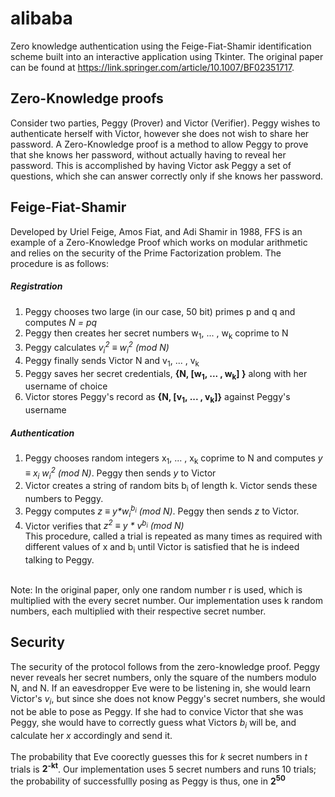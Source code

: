 # alibaba
Zero knowledge authentication using the Feige-Fiat-Shamir identification scheme built into an interactive application using Tkinter. The original paper can be found at https://link.springer.com/article/10.1007/BF02351717. 

## Zero-Knowledge proofs
Consider two parties, Peggy (Prover) and Victor (Verifier). Peggy wishes to authenticate herself with Victor, however she does not wish to share her password. A Zero-Knowledge proof is a method to allow Peggy to prove that she knows her password, without actually having to reveal her password. This is accomplished by having Victor ask Peggy a set of questions, which she can answer correctly only if she knows her password.

## Feige-Fiat-Shamir
Developed by Uriel Feige, Amos Fiat, and Adi Shamir in 1988, FFS is an example of a Zero-Knowledge Proof which works on modular arithmetic and relies on the security of the Prime Factorization problem. The procedure is as follows:

##### Registration
1. Peggy chooses two large (in our case, 50 bit) primes p and q and computes *N = pq* <br>
2. Peggy then creates her secret numbers w<sub>1</sub>, ... , w<sub>k</sub> coprime to N<br>
3. Peggy calculates _v<sub>i</sub><sup>2</sup> ≡ w<sub>i</sub><sup>2</sup> (mod N)_<br>
4. Peggy finally sends Victor N and v<sub>1</sub>, ... , v<sub>k</sub> <br>
5. Peggy saves her secret credentials, __{N, [w<sub>1</sub>, ... , w<sub>k</sub>] }__ along with her username of choice<br>
6. Victor stores Peggy's record as __{N, [v<sub>1</sub>, ... , v<sub>k</sub>]}__ against Peggy's username <br>

##### Authentication
1. Peggy chooses random integers x<sub>1</sub>, ... , x<sub>k</sub> coprime to N and computes _y ≡ x<sub>i</sub> w<sub>i</sub><sup>2</sup> (mod N)_. Peggy then sends _y_ to Victor <br>
2. Victor creates a string of random bits b<sub>i</sub> of length k. Victor sends these numbers to Peggy.
3. Peggy computes _z ≡ y*w<sub>i</sub><sup>b<sub>i</sub></sup> (mod N)_. Peggy then sends _z_ to Victor.<br>
4. Victor verifies that _z<sup>2</sup> ≡ y * v<sup>b<sub>i</sub></sup> (mod N)_ <br>
This procedure, called a trial is repeated as many times as required with different values of x and b<sub>i</sub> until Victor is satisfied that he is indeed talking to Peggy.
<br>
Note: In the original paper, only one random number r is used, which is multiplied with the every secret number. Our implementation uses k random numbers, each multiplied with their respective secret number.

## Security
The security of the protocol follows from the zero-knowledge proof. Peggy never reveals her secret numbers, only the square of the numbers modulo N, and N. If an eavesdropper Eve were to be listening in, she would learn Victor's _v<sub>i</sub>_, but since she does not know Peggy's secret numbers, she would not be able to pose as Peggy. If she had to convice Victor that she was Peggy, she would have to correctly guess what Victors _b<sub>i</sub>_ will be, and calculate her _x_ accordingly and send it. <br>
<br>
The probability that Eve coorectly guesses this for _k_ secret numbers in _t_ trials is __2<sup>-kt</sup>__. Our implementation uses 5 secret numbers and runs 10 trials; the probability of successfullly posing as Peggy is thus, one in __2<sup>50</sup>__

